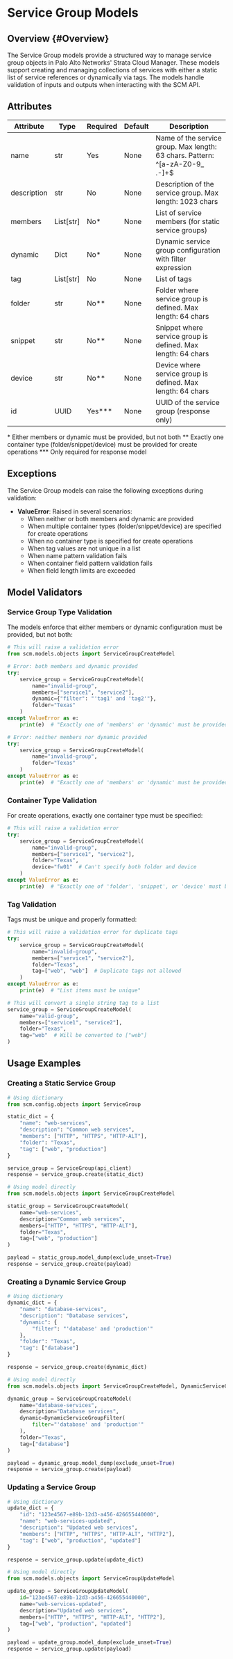 # Service Group Models

## Overview {#Overview}

The Service Group models provide a structured way to manage service group objects in Palo Alto Networks' Strata Cloud Manager.
These models support creating and managing collections of services with either a static list of service references or
dynamically via tags. The models handle validation of inputs and outputs when interacting with the SCM API.

## Attributes

| Attribute    | Type      | Required | Default | Description                                                                       |
|--------------|-----------|----------|---------|-----------------------------------------------------------------------------------|
| name         | str       | Yes      | None    | Name of the service group. Max length: 63 chars. Pattern: ^[a-zA-Z0-9_ \.-]+$     |
| description  | str       | No       | None    | Description of the service group. Max length: 1023 chars                          |
| members      | List[str] | No*      | None    | List of service members (for static service groups)                               |
| dynamic      | Dict      | No*      | None    | Dynamic service group configuration with filter expression                         |
| tag          | List[str] | No       | None    | List of tags                                                                       |
| folder       | str       | No**     | None    | Folder where service group is defined. Max length: 64 chars                        |
| snippet      | str       | No**     | None    | Snippet where service group is defined. Max length: 64 chars                       |
| device       | str       | No**     | None    | Device where service group is defined. Max length: 64 chars                        |
| id           | UUID      | Yes***   | None    | UUID of the service group (response only)                                         |

\* Either members or dynamic must be provided, but not both
\** Exactly one container type (folder/snippet/device) must be provided for create operations
\*** Only required for response model

## Exceptions

The Service Group models can raise the following exceptions during validation:

- **ValueError**: Raised in several scenarios:
    - When neither or both members and dynamic are provided
    - When multiple container types (folder/snippet/device) are specified for create operations
    - When no container type is specified for create operations
    - When tag values are not unique in a list
    - When name pattern validation fails
    - When container field pattern validation fails
    - When field length limits are exceeded

## Model Validators

### Service Group Type Validation

The models enforce that either members or dynamic configuration must be provided, but not both:

<div class="termy">

<!-- termynal -->

```python
# This will raise a validation error
from scm.models.objects import ServiceGroupCreateModel

# Error: both members and dynamic provided
try:
    service_group = ServiceGroupCreateModel(
        name="invalid-group",
        members=["service1", "service2"],
        dynamic={"filter": "'tag1' and 'tag2'"},
        folder="Texas"
    )
except ValueError as e:
    print(e)  # "Exactly one of 'members' or 'dynamic' must be provided."

# Error: neither members nor dynamic provided
try:
    service_group = ServiceGroupCreateModel(
        name="invalid-group",
        folder="Texas"
    )
except ValueError as e:
    print(e)  # "Exactly one of 'members' or 'dynamic' must be provided."
```

</div>

### Container Type Validation

For create operations, exactly one container type must be specified:

<div class="termy">

<!-- termynal -->

```python
# This will raise a validation error
try:
    service_group = ServiceGroupCreateModel(
        name="invalid-group",
        members=["service1", "service2"],
        folder="Texas",
        device="fw01"  # Can't specify both folder and device
    )
except ValueError as e:
    print(e)  # "Exactly one of 'folder', 'snippet', or 'device' must be provided."
```

</div>

### Tag Validation

Tags must be unique and properly formatted:

<div class="termy">

<!-- termynal -->

```python
# This will raise a validation error for duplicate tags
try:
    service_group = ServiceGroupCreateModel(
        name="invalid-group",
        members=["service1", "service2"],
        folder="Texas",
        tag=["web", "web"]  # Duplicate tags not allowed
    )
except ValueError as e:
    print(e)  # "List items must be unique"

# This will convert a single string tag to a list
service_group = ServiceGroupCreateModel(
    name="valid-group",
    members=["service1", "service2"],
    folder="Texas",
    tag="web"  # Will be converted to ["web"]
)
```

</div>

## Usage Examples

### Creating a Static Service Group

<div class="termy">

<!-- termynal -->

```python
# Using dictionary
from scm.config.objects import ServiceGroup

static_dict = {
    "name": "web-services",
    "description": "Common web services",
    "members": ["HTTP", "HTTPS", "HTTP-ALT"],
    "folder": "Texas",
    "tag": ["web", "production"]
}

service_group = ServiceGroup(api_client)
response = service_group.create(static_dict)

# Using model directly
from scm.models.objects import ServiceGroupCreateModel

static_group = ServiceGroupCreateModel(
    name="web-services",
    description="Common web services",
    members=["HTTP", "HTTPS", "HTTP-ALT"],
    folder="Texas",
    tag=["web", "production"]
)

payload = static_group.model_dump(exclude_unset=True)
response = service_group.create(payload)
```

</div>

### Creating a Dynamic Service Group

<div class="termy">

<!-- termynal -->

```python
# Using dictionary
dynamic_dict = {
    "name": "database-services",
    "description": "Database services",
    "dynamic": {
        "filter": "'database' and 'production'"
    },
    "folder": "Texas",
    "tag": ["database"]
}

response = service_group.create(dynamic_dict)

# Using model directly
from scm.models.objects import ServiceGroupCreateModel, DynamicServiceGroupFilter

dynamic_group = ServiceGroupCreateModel(
    name="database-services",
    description="Database services",
    dynamic=DynamicServiceGroupFilter(
        filter="'database' and 'production'"
    ),
    folder="Texas",
    tag=["database"]
)

payload = dynamic_group.model_dump(exclude_unset=True)
response = service_group.create(payload)
```

</div>

### Updating a Service Group

<div class="termy">

<!-- termynal -->

```python
# Using dictionary
update_dict = {
    "id": "123e4567-e89b-12d3-a456-426655440000",
    "name": "web-services-updated",
    "description": "Updated web services",
    "members": ["HTTP", "HTTPS", "HTTP-ALT", "HTTP2"],
    "tag": ["web", "production", "updated"]
}

response = service_group.update(update_dict)

# Using model directly
from scm.models.objects import ServiceGroupUpdateModel

update_group = ServiceGroupUpdateModel(
    id="123e4567-e89b-12d3-a456-426655440000",
    name="web-services-updated",
    description="Updated web services",
    members=["HTTP", "HTTPS", "HTTP-ALT", "HTTP2"],
    tag=["web", "production", "updated"]
)

payload = update_group.model_dump(exclude_unset=True)
response = service_group.update(payload)
```

</div>
